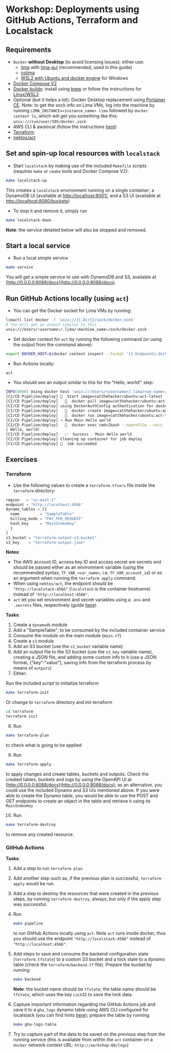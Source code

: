 # Workshop: Deployments using GitHub Actions, Terraform and Localstack

## Requirements

- `Docker` **without Desktop** (to avoid licensing issues); either use:
  - [lima](https://lima-vm.io/docs/installation/) with [lima-gui](https://github.com/afbjorklund/lima-gui) (recommended, used in this guide)
  - [colima](https://github.com/abiosoft/colima)
  - [WSL2 with Ubuntu and docker engine](https://medium.com/@sociable_flamingo_goose_694/setup-wsl-for-local-docker-development-on-windows-f0767e0a72d4) for Windows
- [Docker Compose V2](https://docs.docker.com/compose/install/linux/#install-using-the-repository)
- [Docker buildx](https://docs.docker.com/reference/cli/docker/buildx/): install using [brew](https://formulae.brew.sh/formula/docker-buildx) or follow the instructions for [Linux/WSL2](https://docs.docker.com/build/buildkit/configure/)
- Optional (but it helps a lot): Docker Desktop replacement using [Portainer CE](https://docs.portainer.io/start/install-ce/server/docker/linux#deployment). Note: to get the sock info on Lima VMs, log into the machine by running `LIMA_INSTANCE=<instance_name> lima` followed by `docker context ls`, which will get you something like this: `unix:///run/user/505/docker.sock`
- AWS CLI & awslocal (follow the instructions [here](https://docs.localstack.cloud/user-guide/integrations/aws-cli/))
- [Terraform](https://developer.hashicorp.com/terraform/install?product_intent=terraform)
- [nektos/act](https://nektosact.com/installation/index.html#installation-via-software-package-manager)

## Set and spin-up local resources with `localstack`

- Start `localstack` by making use of the included `Makefile` scripts (requires `make` or `cmake` tools and Docker Compose V2):

```sh
make localstack-up
```

  This creates a `localstack` environment running on a single container; a DynamoDB UI (available at [http://localhost:8001/](http://localhost:8001/), and a S3 UI (available at [http://localhost:8080/buckets](http://localhost:8080/buckets))

- To stop it and remove it, simply run

```sh
make localstack-down
```

**Note**: the service detailed below will also be stopped and removed.

## Start a local service

- Run a local simple service

```sh
make service
```

You will get a simple service to use with DynamoDB and S3, available at [http://0.0.0.0:8088/docs](http://0.0.0.0:8088/docs)

## Run GitHub Actions locally (using `act`)

- You can get the Docker socket for Lima VMs by running:

```sh
limactl list docker -f 'unix://{{.Dir}}/sock/docker.sock'
# You will get an output similar to this
unix:///Users/<username>/.lima/<machine_name>/sock/docker.sock
```

- Set docker context for `act` by running the following command (or using the output from the command above):

```sh
export DOCKER_HOST=$(docker context inspect --format '{{.Endpoints.docker.Host}}')
```

- Run Actions locally:

```sh
act
```

- You should see an output similar to this for the "Hello, world!" step:

```sh
INFO[0000] Using docker host 'unix:///Users/<username>/.lima/<vm_name>/sock/docker.sock', and daemon socket 'unix:///Users/<username>/.lima/<vm_name>/sock/docker.sock'
[CI/CD Pipeline/deploy] 🚀  Start image=catthehacker/ubuntu:act-latest
[CI/CD Pipeline/deploy]   🐳  docker pull image=catthehacker/ubuntu:act-latest platform= username= forcePull=true
[CI/CD Pipeline/deploy] using DockerAuthConfig authentication for docker pull
[CI/CD Pipeline/deploy]   🐳  docker create image=catthehacker/ubuntu:act-latest platform= entrypoint=["tail" "-f" "/dev/null"] cmd=[] network="host"
[CI/CD Pipeline/deploy]   🐳  docker run image=catthehacker/ubuntu:act-latest platform= entrypoint=["tail" "-f" "/dev/null"] cmd=[] network="host"
[CI/CD Pipeline/deploy] ⭐ Run Main Hello world
[CI/CD Pipeline/deploy]   🐳  docker exec cmd=[bash --noprofile --norc -e -o pipefail /var/run/act/workflow/0] user= workdir=
| Hello, world!
[CI/CD Pipeline/deploy]   ✅  Success - Main Hello world
[CI/CD Pipeline/deploy] Cleaning up container for job deploy
[CI/CD Pipeline/deploy] 🏁  Job succeeded
```

## Exercises

### Terraform

- Use the following values to create a `terraform.tfvars` file inside the `terraform` directory:

```tf
region   = "us-east-1"
endpoint = "http://localhost:4566"
dynamo_tables = [{
  name         = "SampleTable"
  billing_mode = "PAY_PER_REQUEST"
  hash_key     = "MainIndexKey"
  }
]
s3_bucket = "terraform-output-s3-bucket"
s3_key    = "terraform-output.json"
```

**Notes**:

- The AWS account ID, access key ID and access secret are secrets and should be passed either as an environment variable (using the recommended syntax, `TF_VAR_<var_name>`, i.e. `TF_VAR_account_id`) or as an argument when running the `terraform apply` command.
- When using `nektos/act`, the endpoint should be `"http://localstack:4566"` (`localstack` is the container hostname) instead of `"http://localhost:4566"`.
- `act` let you set environment and secret variables using a `.env` and `.secrets` files, respectively (guide [here](https://nektosact.com/usage/index.html?highlight=secrets#envsecrets-files-structure)).

**Tasks**:

1. Create a `dynamodb` module
2. Add a "SampleTable", to be consumed by the included container service
3. Consume the module on the main module (`main.tf`)
4. Create a `s3` module
5. Add an S3 bucket (use the `s3_bucket` variable name)
6. Add an output file to the S3 bucket (use the `s3_key` variable name), creating a JSON file, and adding some custom info to it (use a JSON format, {"key":"value"}, saving info from the terraform process by means of `outputs`)
7. Either:

  Run the included script to initialize terraform

  ```sh
  make terraform-init
  ```

  Or change to `terraform` directory and init terraform

  ```sh
  cd terraform
  terraform init
  ```

8. Run
  
  ```sh
  make terraform-plan
  ```
  
  to check what is going to be applied

9. Run

  ```sh
  make terraform-apply
  ```  
  
  to apply changes and create tables, buckets and outputs.
  Check the created tables, buckets and logs by using the OpenAPI UI at [http://0.0.0.0:8088/docs](http://0.0.0.0:8088/docs); as an alternative, you could use the included Dynamo and S3 UIs mentioned above.
  If you were able to create the Dynamo table, you would be able to use the POST and GET endpoints to create an object in the table and retrieve it using its `MainIndexKey`

10. Run

  ```sh
  make terraform-destroy
  ```  
  
  to remove any created resource.

### GitHub Actions

**Tasks**:

1. Add a step to run `terraform plan`.
2. Add another step such as, if the previous plan is successful, `terraform apply` would be run.
3. Add a step to destroy the resources that were created in the previous steps, by running `terraform destroy`, always, but only if the apply step was successful.
4. Run
  
    ```sh
    make pipeline
    ```

    to run GitHub Actions locally using `act`. Note `act` runs inside docker, thus you should use the endpoint `"http://localstack:4566"` instead of `"http://localhost:4566"`.

5. Add steps to save and consume the backend configuration state (`terraform.tfstate`) to a custom S3 bucket and a lock state to a dynamo table (check the `terraform/backend.tf` file). Prepare the bucket by running:

    ```sh
    make backend
    ```

    **Note**: the bucket name should be `tfstate`; the table name should be `tfstate`, which uses the key `LockID` to save the lock data.

6. Capture important information regarding the GitHub Actions job and save it to a `gha_logs` dynamo table using AWS CLI configured for localstack (you can find hints [here](https://docs.localstack.cloud/user-guide/integrations/aws-cli/)); prepare the table by running:

    ```sh
    make gha-logs-table
    ```

7. Try to capture part of the data to be saved on the previous step from the running service (this is available from within the `act` container on a `docker` network context URL: `http://workshop:80/logs`)
